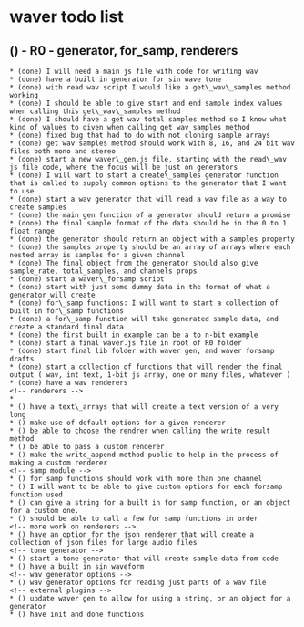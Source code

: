 # waver todo list

## () - R0 - generator, for_samp, renderers
    * (done) I will need a main js file with code for writing wav
    * (done) have a built in generator for sin wave tone
    * (done) with read wav script I would like a get\_wav\_samples method working    
    * (done) I should be able to give start and end sample index values when calling this get\_wav\_samples method
    * (done) I should have a get wav total samples method so I know what kind of values to given when calling get wav samples method
    * (done) fixed bug that had to do with not cloning sample arrays
    * (done) get wav samples method should work with 8, 16, and 24 bit wav files both mono and stereo
    * (done) start a new waver\_gen.js file, starting with the read\_wav js file code, where the focus will be just on generators
    * (done) I will want to start a create\_samples generator function that is called to supply common options to the generator that I want to use
    * (done) start a wav generator that will read a wav file as a way to create samples
    * (done) the main gen function of a generator should return a promise
    * (done) the final sample format of the data should be in the 0 to 1 float range
    * (done) the generator should return an object with a samples property
    * (done) the samples property should be an array of arrays where each nested array is samples for a given channel
    * (done) The final object from the generator should also give sample_rate, total_samples, and channels props
    * (done) start a waver\_forsamp script
    * (done) start with just some dummy data in the format of what a generator will create
    * (done) for\_samp functions: I will want to start a collection of built in for\_samp functions
    * (done) a for\_samp function will take generated sample data, and create a standard final data
    * (done) the first built in example can be a to n-bit example
    * (done) start a final waver.js file in root of R0 folder
    * (done) start final lib folder with waver gen, and waver forsamp drafts
    * (done) start a collection of functions that will render the final output ( wav, int text, 1-bit js array, one or many files, whatever )
    * (done) have a wav renderers    
    <!-- renderers -->
    *
    * () have a text\_arrays that will create a text version of a very long
    * () make use of default options for a given renderer
    * () be able to choose the rendrer when calling the write result method
    * () be able to pass a custom renderer
    * () make the write_append method public to help in the process of making a custom renderer
    <!-- samp module -->
    * () for samp functions should work with more than one channel
    * () I will want to be able to give custom options for each forsamp function used
    * () can give a string for a built in for samp function, or an object for a custom one.
    * () should be able to call a few for samp functions in order
    <!-- more work on renderers -->
    * () have an option for the json renderer that will create a collection of json files for large audio files
    <!-- tone generator -->
    * () start a tone generator that will create sample data from code
    * () have a built in sin waveform
    <!-- wav generator options -->
    * () wav generator options for reading just parts of a wav file
    <!-- external plugins -->
    * () update waver gen to allow for using a string, or an object for a generator
    * () have init and done functions
    
